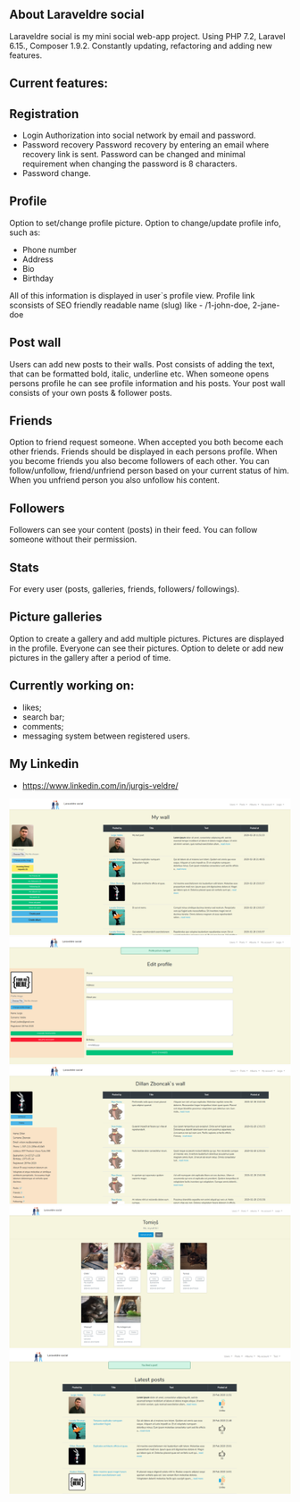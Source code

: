 

## About Laraveldre social

Laraveldre social is my mini social web-app project. Using PHP 7.2, Laravel 6.15., Composer 1.9.2. Constantly updating, refactoring and adding new features.



## Current features:

## Registration

- Login
Authorization into social network by email and password.
- Password recovery
Password recovery by entering an email where recovery link is sent.
Password can be changed and minimal requirement when changing the password is 8 characters.
- Password change.

## Profile
Option to set/change profile picture.
Option to change/update profile info, such as:

- Phone number
- Address
- Bio
- Birthday

All of this information is displayed in user`s profile view.
Profile link sconsists of SEO friendly readable name (slug) like - /1-john-doe, 2-jane-doe

## Post wall
Users can add new posts to their walls.
Post consists of adding the text, that can be formatted bold, italic, underline etc.
When someone opens persons profile he can see profile information and his posts.
Your post wall consists of your own posts & follower posts.

## Friends
Option to friend request someone.
When accepted you both become each other friends.
Friends should be displayed in each persons profile.
When you become friends you also become followers of each other.
You can follow/unfollow, friend/unfriend person based on your current status of him.
When you unfriend person you also unfollow his content.

## Followers
Followers can see your content (posts) in their feed.
You can follow someone without their permission.

## Stats
For every user (posts, galleries, friends, followers/ followings).

## Picture galleries
Option to create a gallery and add multiple pictures.
Pictures are displayed in the profile.
Everyone can see their pictures.
Option to delete or add new pictures in the gallery after a period of time.


## Currently working on:
- likes;
- search bar;
- comments;
- messaging system between registered users.


## My Linkedin
- https://www.linkedin.com/in/jurgis-veldre/


![Posts wall](wall.png)
![User`s profile](profile.png)
![User info](user.png)
![Gallery](gallery.png)
![Likes](likes.png)

